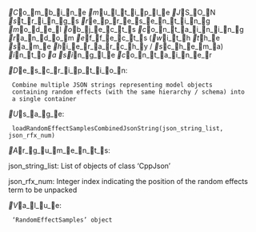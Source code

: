 _C_o_m_b_i_n_e _m_u_l_t_i_p_l_e _J_S_O_N _s_t_r_i_n_g_s _r_e_p_r_e_s_e_n_t_i_n_g _m_o_d_e_l _o_b_j_e_c_t_s _c_o_n_t_a_i_n_i_n_g
_r_a_n_d_o_m _e_f_f_e_c_t_s (_w_i_t_h _t_h_e _s_a_m_e _h_i_e_r_a_r_c_h_y / _s_c_h_e_m_a) _i_n_t_o _a _s_i_n_g_l_e
_c_o_n_t_a_i_n_e_r

_D_e_s_c_r_i_p_t_i_o_n:

     Combine multiple JSON strings representing model objects
     containing random effects (with the same hierarchy / schema) into
     a single container

_U_s_a_g_e:

     loadRandomEffectSamplesCombinedJsonString(json_string_list, json_rfx_num)
     
_A_r_g_u_m_e_n_t_s:

json_string_list: List of objects of class ‘CppJson’

json_rfx_num: Integer index indicating the position of the random
          effects term to be unpacked

_V_a_l_u_e:

     ‘RandomEffectSamples’ object

